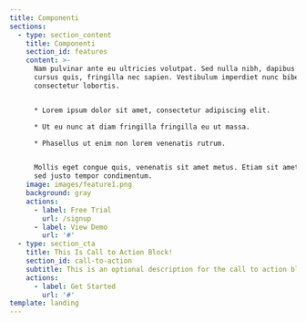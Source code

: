```yaml
---
title: Componenti
sections:
  - type: section_content
    title: Componenti
    section_id: features
    content: >-
      Nam pulvinar ante eu ultricies volutpat. Sed nulla nibh, dapibus sit amet
      cursus quis, fringilla nec sapien. Vestibulum imperdiet nunc bibendum
      consectetur lobortis.


      * Lorem ipsum dolor sit amet, consectetur adipiscing elit.

      * Ut eu nunc at diam fringilla fringilla eu ut massa.

      * Phasellus ut enim non lorem venenatis rutrum.


      Mollis eget congue quis, venenatis sit amet metus. Etiam sit amet tortor
      sed justo tempor condimentum.
    image: images/feature1.png
    background: gray
    actions:
      - label: Free Trial
        url: /signup
      - label: View Demo
        url: '#'
  - type: section_cta
    title: This Is Call to Action Block!
    section_id: call-to-action
    subtitle: This is an optional description for the call to action block.
    actions:
      - label: Get Started
        url: '#'
template: landing
---
```

